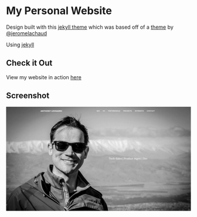 My Personal Website
=========================

Design built with this [jekyll theme](https://ajleonardi.github.io/grayscale-theme/) which was based off of a [theme](https://github.com/jeromelachaud/grayscale-theme) by [@jeromelachaud](https://github.com/jeromelachaud/)

Using [jekyll](http://jekyllrb.com/)

## Check it Out
View my website in action [here](http://ajleonardi.co)

## Screenshot
![screenshot](https://raw.githubusercontent.com/AJLeonardi/AJLeonardi/master/website-landing-page-cropped.jpg)
